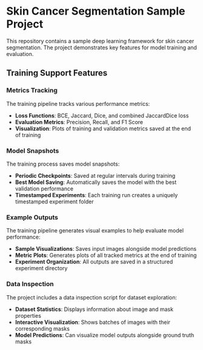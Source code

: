 # Skin Cancer Segmentation Sample Project

This repository contains a sample deep learning framework for skin cancer segmentation. The project demonstrates key features for model training and evaluation.

## Training Support Features

### Metrics Tracking

The training pipeline tracks various performance metrics:

- **Loss Functions**: BCE, Jaccard, Dice, and combined JaccardDice loss
- **Evaluation Metrics**: Precision, Recall, and F1 Score
- **Visualization**: Plots of training and validation metrics saved at the end of training

### Model Snapshots

The training process saves model snapshots:

- **Periodic Checkpoints**: Saved at regular intervals during training
- **Best Model Saving**: Automatically saves the model with the best validation performance
- **Timestamped Experiments**: Each training run creates a uniquely timestamped experiment folder

### Example Outputs

The training pipeline generates visual examples to help evaluate model performance:

- **Sample Visualizations**: Saves input images alongside model predictions
- **Metric Plots**: Generates plots of all tracked metrics at the end of training
- **Experiment Organization**: All outputs are saved in a structured experiment directory 

### Data Inspection

The project includes a data inspection script for dataset exploration:

- **Dataset Statistics**: Displays information about image and mask properties
- **Interactive Visualization**: Shows batches of images with their corresponding masks
- **Model Predictions**: Can visualize model outputs alongside ground truth masks
